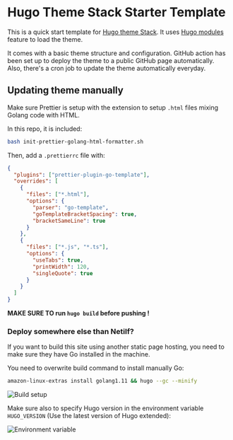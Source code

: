 # Hugo Theme Stack Starter Template

This is a quick start template for [Hugo theme Stack](https://github.com/CaiJimmy/hugo-theme-stack). It uses [Hugo modules](https://gohugo.io/hugo-modules/) feature to load the theme.

It comes with a basic theme structure and configuration. GitHub action has been set up to deploy the theme to a public GitHub page automatically. Also, there's a cron job to update the theme automatically everyday.

## Updating theme manually

Make sure Prettier is setup with the extension to setup `.html` files mixing Golang code with HTML.

In this repo, it is included:

```bash
bash init-prettier-golang-html-formatter.sh
```

Then, add a `.prettierrc` file with:

```json
{
  "plugins": ["prettier-plugin-go-template"],
  "overrides": [
    {
      "files": ["*.html"],
      "options": {
        "parser": "go-template",
        "goTemplateBracketSpacing": true,
        "bracketSameLine": true
      }
    },
    {
      "files": ["*.js", "*.ts"],
      "options": {
        "useTabs": true,
        "printWidth": 120,
        "singleQuote": true
      }
    }
  ]
}
```

**MAKE SURE TO run `hugo build` before pushing !**

### Deploy somewhere else than Netilf?

If you want to build this site using another static page hosting, you need to make sure they have Go installed in the machine.

You need to overwrite build command to install manually Go:

```sh
amazon-linux-extras install golang1.11 && hugo --gc --minify
```

![Build setup](https://user-images.githubusercontent.com/5889006/156917172-01e4d418-3469-4ffb-97e4-a905d28b8424.png)

Make sure also to specify Hugo version in the environment variable `HUGO_VERSION` (Use the latest version of Hugo extended):

![Environment variable](https://user-images.githubusercontent.com/5889006/156917212-afb7c70d-ab85-480f-8288-b15781a462c0.png)
